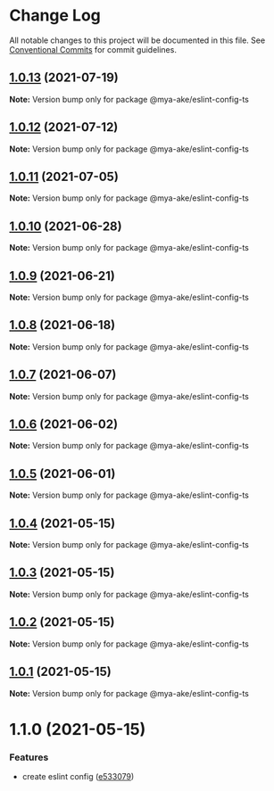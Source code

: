 # Change Log

All notable changes to this project will be documented in this file.
See [Conventional Commits](https://conventionalcommits.org) for commit guidelines.

## [1.0.13](https://github.com/mya-ake/shared/compare/@mya-ake/eslint-config-ts@1.0.12...@mya-ake/eslint-config-ts@1.0.13) (2021-07-19)

**Note:** Version bump only for package @mya-ake/eslint-config-ts

## [1.0.12](https://github.com/mya-ake/shared/compare/@mya-ake/eslint-config-ts@1.0.11...@mya-ake/eslint-config-ts@1.0.12) (2021-07-12)

**Note:** Version bump only for package @mya-ake/eslint-config-ts

## [1.0.11](https://github.com/mya-ake/shared/compare/@mya-ake/eslint-config-ts@1.0.10...@mya-ake/eslint-config-ts@1.0.11) (2021-07-05)

**Note:** Version bump only for package @mya-ake/eslint-config-ts

## [1.0.10](https://github.com/mya-ake/shared/compare/@mya-ake/eslint-config-ts@1.0.9...@mya-ake/eslint-config-ts@1.0.10) (2021-06-28)

**Note:** Version bump only for package @mya-ake/eslint-config-ts

## [1.0.9](https://github.com/mya-ake/shared/compare/@mya-ake/eslint-config-ts@1.0.8...@mya-ake/eslint-config-ts@1.0.9) (2021-06-21)

**Note:** Version bump only for package @mya-ake/eslint-config-ts

## [1.0.8](https://github.com/mya-ake/shared/compare/@mya-ake/eslint-config-ts@1.0.7...@mya-ake/eslint-config-ts@1.0.8) (2021-06-18)

**Note:** Version bump only for package @mya-ake/eslint-config-ts

## [1.0.7](https://github.com/mya-ake/shared/compare/@mya-ake/eslint-config-ts@1.0.6...@mya-ake/eslint-config-ts@1.0.7) (2021-06-07)

**Note:** Version bump only for package @mya-ake/eslint-config-ts

## [1.0.6](https://github.com/mya-ake/shared/compare/@mya-ake/eslint-config-ts@1.0.5...@mya-ake/eslint-config-ts@1.0.6) (2021-06-02)

**Note:** Version bump only for package @mya-ake/eslint-config-ts

## [1.0.5](https://github.com/mya-ake/shared/compare/@mya-ake/eslint-config-ts@1.0.4...@mya-ake/eslint-config-ts@1.0.5) (2021-06-01)

**Note:** Version bump only for package @mya-ake/eslint-config-ts

## [1.0.4](https://github.com/mya-ake/shared/compare/@mya-ake/eslint-config-ts@1.0.3...@mya-ake/eslint-config-ts@1.0.4) (2021-05-15)

**Note:** Version bump only for package @mya-ake/eslint-config-ts

## [1.0.3](https://github.com/mya-ake/shared/compare/@mya-ake/eslint-config-ts@1.0.2...@mya-ake/eslint-config-ts@1.0.3) (2021-05-15)

**Note:** Version bump only for package @mya-ake/eslint-config-ts

## [1.0.2](https://github.com/mya-ake/shared/compare/@mya-ake/eslint-config-ts@1.0.1...@mya-ake/eslint-config-ts@1.0.2) (2021-05-15)

**Note:** Version bump only for package @mya-ake/eslint-config-ts

## [1.0.1](https://github.com/mya-ake/shared/compare/@mya-ake/eslint-config-ts@1.1.0...@mya-ake/eslint-config-ts@1.0.1) (2021-05-15)

**Note:** Version bump only for package @mya-ake/eslint-config-ts

# 1.1.0 (2021-05-15)

### Features

- create eslint config ([e533079](https://github.com/mya-ake/shared/commit/e53307987fc4f42093512417e2e707e1cee74a1d))
